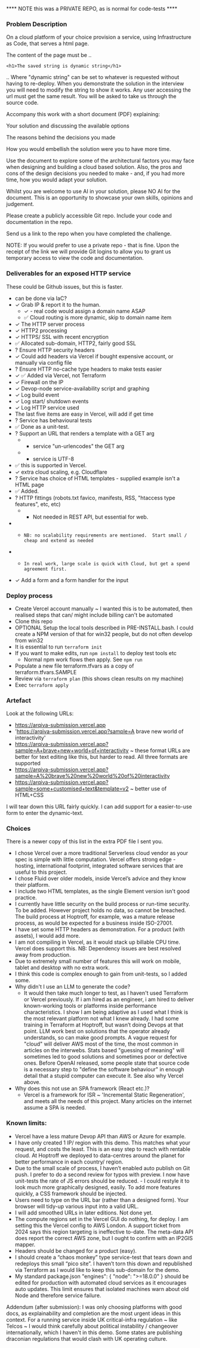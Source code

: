 **** NOTE this was a PRIVATE REPO, as is normal for code-tests ****

### Problem Description

On a cloud platform of your choice provision a service, using Infrastructure as Code, that serves a html page.

The content of the page must be ..

    <h1>The saved string is dynamic string</h1>

.. Where "dynamic string" can be set to whatever is requested without having to re-deploy. When you demonstrate the solution in the interview you will need to modify the string to show it works. Any user accessing the url must get the same result. You will be asked to take us through the source code.

Accompany this work with a short document (PDF) explaining:

Your solution and discussing the available options

The reasons behind the decisions you made

How you would embellish the solution were you to have more time.

Use the document to explore some of the architectural factors you may face when designing and building a cloud based solution. Also, the pros and cons of the design decisions you needed to make - and, if you had more time, how you would adapt your solution.

Whilst you are welcome to use AI in your solution, please NO AI for the document. This is an opportunity to showcase your own skills, opinions and judgement.

Please create a publicly accessible Git repo. Include your code and documentation in the repo.

Send us a link to the repo when you have completed the challenge.

NOTE: If you would prefer to use a private repo - that is fine. Upon the receipt of the link we will provide Git logins to allow you to grant us temporary access to view the code and documentation.


### Deliverables for an exposed HTTP service

These could be Github issues, but this is faster.

- can be done via IaC?
- ✓ Grab IP & report it to the human.
  - ✓ - real code would assign a domain name ASAP
  - ✅ Cloud routing is more dynamic, skip to domain name item
- ✓ The HTTP server process
- ✓ HTTP2 processing
- ✓ HTTPS/ SSL with recent encryption
- ✅ Allocated sub-domain, HTTP2, fairly good SSL
- ? Ensure HTTP security headers
- ✓ Could add headers via Vercel if bought expensive account, or manually via config file
- ? Ensure HTTP no-cache type headers to make tests easier
- ✓ ✅ Added via Vercel, not Terraform
- ✓ Firewall on the IP
- ✓ Devop-node service-availability script and graphing
- ✓ Log build event
- ✓ Log start/ shutdown events
- ✓ Log HTTP service used
- The last five items are easy in Vercel, will add if get time
- ? Service has behavioural tests
- ✅ Done as a unit-test.
- ? Support an URL that renders a template with a GET arg
  - - service "un-urlencodes" the GET arg
  - - service is UTF-8
- ✅ this is supported in Vercel.
- ✓ extra cloud scaling, e.g. Cloudflare
- ? Service has choice of HTML templates - supplied example isn't a HTML page
- ✅ Added.
- ? HTTP fittings (robots.txt favico, manifests, RSS, "htaccess type features", etc, etc)
  - - Not needed in REST API, but essential for web.
- -     NB: no scalability requirements are mentioned.  Start small / cheap and extend as needed
- -     In real work, large scale is quick with Cloud, but get a spend agreement first.
- ✓ Add a form and a form handler for the input


### Deploy process

- Create Vercel account manually ~ I wanted this is to be automated, then realised steps that can/ might include billing can't be automated
- Clone this repo
- OPTIONAL Setup the local tools described in PRE-INSTALL.bash. I could create a NPM version of that for win32 people, but do not often develop from win32
- It is essential to run `terraform init`
- If you want to make edits, run `npm install` to deploy test tools etc
   - Normal npm work flows then apply.  See ` npm run ` 
- Populate a new file terraform.tfvars as a copy of terraform.tfvars.SAMPLE
- Review via `terraform plan` (this shows clean results on my machine)
- Exec `terraform apply`


### Artefact

Look at the following URLs:

- https://arqiva-submission.vercel.app
- 'https://arqiva-submission.vercel.app?sample=A brave new world of interactivity'
- https://arqiva-submission.vercel.app?sample=A+brave+new+world+of+interactivity ~ these format URLs are better for text editing like this, but harder to read. All three formats are supported
- https://arqiva-submission.vercel.app?sample=A%20brave%20new%20world%20of%20interactivity
- https://arqiva-submission.vercel.app?sample=some+customised+text&template=v2 ~ better use of HTML+CSS

I will tear down this URL fairly quickly. I can add support for a easier-to-use form to enter the dynamic-text.


### Choices

There is a newer copy of this list in the extra PDF file I sent you.

- I chose Vercel over a more traditional Serverless cloud vendor as your spec is simple with little computation. Vercel offers strong edge -hosting, international footprint, integrated software services that are useful to this project.
- I chose Fluid over older models, inside Vercel’s advice and they know their platform.
- I include two HTML templates, as the single Element version isn't good practice.
- I currently have little security on the build process or run-time security. To be added. However project holds no data, so cannot be breached. The build process at Hoptroff, for example, was a mature release process, as would be expected for a business inside ISO-27001.
- I have set some HTTP headers as demonstration. For a product (with assets), I would add more.
- I am not compiling in Vercel, as it would stack up billable CPU time. Vercel does support this.
NB: Dependency issues are best resolved away from production.
- Due to extremely small number of features this will work on mobile, tablet and desktop with no extra work.
- I think this code is complex enough to gain from unit-tests, so I added some.
- Why didn't I use an LLM to generate the code? 
   - It would then take much longer to test, as I haven't used Terraform or Vercel previously.    If i am hired as an engineer, i am hired to deliver known-working tools or platforms inside performance characteristics.    I show I am being adaptive as I used what I think is the most relevant platform not what I knew already.   I had some training in Terraform at Hoptroff, but wasn’t doing Devops at that point.   LLM work best on solutions that the operator already understands, so can make good prompts.    A vague request for "cloud" will deliver AWS most of the time, the most common in articles on the interwebs.   Stats based "guessing of meaning" will sometimes led to good solutions and sometimes poor or defective ones.   Before OpenAI released, some people state that source code is a necessary step to "define the software behaviour" in enough detail that a stupid computer can execute it.   See also why Vercel above.
- Why does this not use an SPA framework (React etc.)? 
   - Vercel is a framework for ISR ~ 'Incremental Static Regeneration', and meets all the needs of this project. Many articles on the internet assume a SPA is needed.


### Known limits:

- Vercel have a less mature Devop API than AWS or Azure for example.
- I have only created 1 IP/ region with this demo. This matches what your request, and costs the least. This is an easy step to reach with rentable cloud. At Hoptroff we deployed to data-centres around the planet for better performance in each country/ region.
- Due to the small scale of process, I haven’t enabled auto publish on Git push. I prefer to do a second review for typos with preview. I now have unit-tests the rate of JS errors should be reduced.  - I could restyle it to look much more graphically designed, easily. To add more features quickly, a CSS framework should be injected.
- Users need to type on the URL bar (rather than a designed form). Your browser will tidy-up various input into a valid URL.
- I will add smoothed URLs in later editions. Not done yet.
- The compute regions set in the Vercel GUI do nothing, for deploy. I am setting this the Vercel config to AWS London. A support ticket from 2024 says this region targeting is ineffective to-date. The meta-data API does report the correct AWS zone, but I ought to confirm with an IP2GIS mapper.
- Headers should be changed for a product (easy).
- I should create a “chaos monkey” type service-test that tears down and redeploys this small “pico site”. I haven’t torn this down and republished via Terraform as I would like to keep this sub-domain for the demo.
- My standard package.json "engines": { "node": ">=18.0.0" } should be edited for production with automated cloud services as it encourages auto updates. This limit ensures that isolated machines warn about old Node and therefore service failure.

Addendum (after submission): I was only choosing platforms with good docs, as explainability and completion are the most urgent ideas in this context.   For a running service inside UK critical-infra regulation ~ like Telcos ~ I would think carefully about political instability / changeover internationally, which I haven't in this demo.   Some states are publishing draconian regulations that would clash with UK operating culture.   

